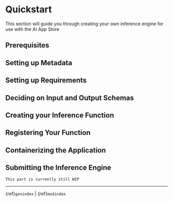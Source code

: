 # Quickstart
This section will guide you through creating your own inference engine for use with the AI App Store

## Prerequisites


## Setting up Metadata

## Setting up Requirements

## Deciding on Input and Output Schemas


## Creating your Inference Function

## Registering Your Function

## Containerizing the Application


## Submitting the Inference Engine

```{warning}
This part is currently still WIP
```

---
{ref}`genindex` | {ref}`modindex`
